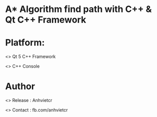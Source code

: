 # A* Algorithm find path with C++ & Qt C++ Framework

Platform:
======

<> Qt 5 C++ Framework

<> C++ Console

Author
============

<> Release : Anhvietcr

<> Contact	: fb.com/anhvietcr
